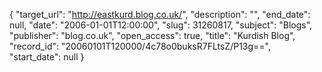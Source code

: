 {
  "target_url": "http://eastkurd.blog.co.uk/", 
  "description": "", 
  "end_date": null, 
  "date": "2006-01-01T12:00:00", 
  "slug": 31260817, 
  "subject": "Blogs", 
  "publisher": "blog.co.uk", 
  "open_access": true, 
  "title": "Kurdish Blog", 
  "record_id": "20060101T120000/4c78o0buksR7FLtsZ/P13g==", 
  "start_date": null
}

